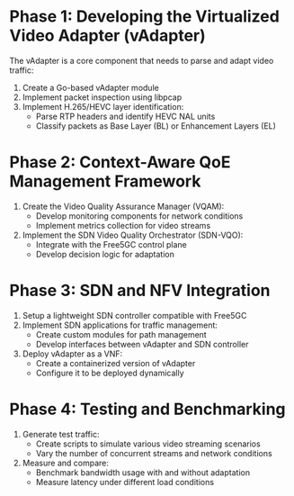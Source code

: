 # Phase 1: Developing the Virtualized Video Adapter (vAdapter)
The vAdapter is a core component that needs to parse and adapt video traffic:
1. Create a Go-based vAdapter module
2. Implement packet inspection using libpcap
3. Implement H.265/HEVC layer identification:
     - Parse RTP headers and identify HEVC NAL units
     - Classify packets as Base Layer (BL) or Enhancement Layers (EL) 

# Phase 2: Context-Aware QoE Management Framework
1. Create the Video Quality Assurance Manager (VQAM):
     - Develop monitoring components for network conditions
     - Implement metrics collection for video streams
2. Implement the SDN Video Quality Orchestrator (SDN-VQO):
     - Integrate with the Free5GC control plane
     - Develop decision logic for adaptation

# Phase 3: SDN and NFV Integration
1. Setup a lightweight SDN controller compatible with Free5GC
2. Implement SDN applications for traffic management:
     - Create custom modules for path management
     - Develop interfaces between vAdapter and SDN controller
3. Deploy vAdapter as a VNF:
     - Create a containerized version of vAdapter
     - Configure it to be deployed dynamically

# Phase 4: Testing and Benchmarking
1. Generate test traffic:
     - Create scripts to simulate various video streaming scenarios
     - Vary the number of concurrent streams and network conditions
2. Measure and compare:
     - Benchmark bandwidth usage with and without adaptation
     - Measure latency under different load conditions

